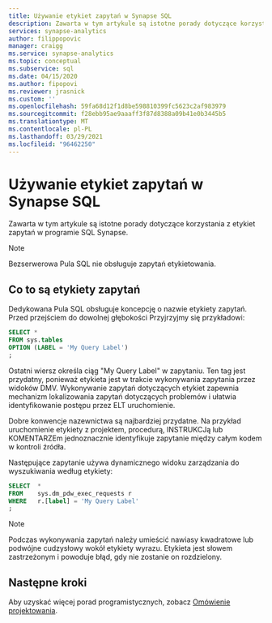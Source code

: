 ```yaml
---
title: Używanie etykiet zapytań w Synapse SQL
description: Zawarta w tym artykule są istotne porady dotyczące korzystania z etykiet zapytań w programie SQL Synapse.
services: synapse-analytics
author: filippopovic
manager: craigg
ms.service: synapse-analytics
ms.topic: conceptual
ms.subservice: sql
ms.date: 04/15/2020
ms.author: fipopovi
ms.reviewer: jrasnick
ms.custom: ''
ms.openlocfilehash: 59fa68d12f1d8be598810399fc5623c2af983979
ms.sourcegitcommit: f28ebb95ae9aaaff3f87d8388a09b41e0b3445b5
ms.translationtype: MT
ms.contentlocale: pl-PL
ms.lasthandoff: 03/29/2021
ms.locfileid: "96462250"
---
```

# <a name="use-query-labels-in-synapse-sql"></a>Używanie etykiet zapytań w Synapse SQL

Zawarta w tym artykule są istotne porady dotyczące korzystania z etykiet zapytań w programie SQL Synapse.

> [!NOTE]
> Bezserwerowa Pula SQL nie obsługuje zapytań etykietowania.

## <a name="what-are-query-labels"></a>Co to są etykiety zapytań

Dedykowana Pula SQL obsługuje koncepcję o nazwie etykiety zapytań. Przed przejściem do dowolnej głębokości Przyjrzyjmy się przykładowi:

```sql
SELECT *
FROM sys.tables
OPTION (LABEL = 'My Query Label')
;
```

Ostatni wiersz określa ciąg "My Query Label" w zapytaniu. Ten tag jest przydatny, ponieważ etykieta jest w trakcie wykonywania zapytania przez widoków DMV. Wykonywanie zapytań dotyczących etykiet zapewnia mechanizm lokalizowania zapytań dotyczących problemów i ułatwia identyfikowanie postępu przez ELT uruchomienie.

Dobre konwencje nazewnictwa są najbardziej przydatne. Na przykład uruchomienie etykiety z projektem, procedurą, INSTRUKCJą lub KOMENTARZEm jednoznacznie identyfikuje zapytanie między całym kodem w kontroli źródła.

Następujące zapytanie używa dynamicznego widoku zarządzania do wyszukiwania według etykiety:

```sql
SELECT  *
FROM    sys.dm_pdw_exec_requests r
WHERE   r.[label] = 'My Query Label'
;
```

> [!NOTE]
> Podczas wykonywania zapytań należy umieścić nawiasy kwadratowe lub podwójne cudzysłowy wokół etykiety wyrazu. Etykieta jest słowem zastrzeżonym i powoduje błąd, gdy nie zostanie on rozdzielony. 
> 
> 

## <a name="next-steps"></a>Następne kroki
Aby uzyskać więcej porad programistycznych, zobacz [Omówienie projektowania](develop-overview.md).


